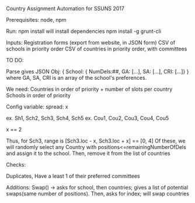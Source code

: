 Country Assignment Automation for SSUNS 2017

Prerequisites: node, npm

Run:
npm install will install dependencies
npm install -g grunt-cli



Inputs:
Registration forms (export from website, in JSON form)
CSV of schools in priority order
CSV of countries in priority order, with committees


TO DO:

Parse gives JSON Obj:
{
School: { NumDels:##, GA: [...], SA: [...], CRI: [...]}
}
where GA, SA, CRI is an array of the school's preferences.


We need:
Countries in order of priority + number of slots per country
Schools in order of priority

Config variable:
spread: x


ex. Sh1, Sch2, Sch3, Sch4, Sch5
ex. Cou1, Cou2, Cou3, Cou4, Cou5

x == 2

Thus, for Sch3, range is [Sch3.loc - x, Sch3.loc + x] == [0, 4]
Of these, we will randomly select any Country with positions<=remainingNumberOfDels and assign it to the school. Then, remove it from the list of countries

Checks:

Duplicates,
Have a least 1 of their preferred committees

Additions:
Swap() -> asks for school, then countries; gives a list of potential swaps(same number of positions). Then, asks for index; will swap countries
